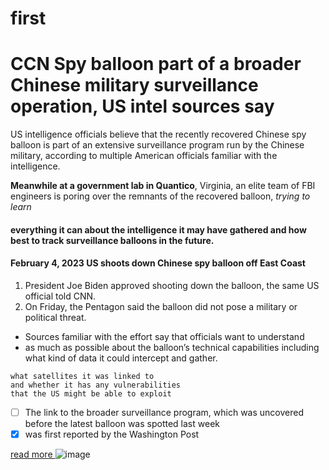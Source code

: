 # first
# CCN **Spy balloon part of a broader Chinese military surveillance operation, US intel sources say**


US intelligence officials believe that the recently recovered Chinese spy balloon is part of an extensive surveillance program run by the Chinese military, according to multiple American officials familiar with the intelligence. 
 
**Meanwhile at a government lab in Quantico**, Virginia, an elite team of FBI engineers is poring over the remnants of the recovered balloon, *trying to learn* 
#### everything it can about the intelligence it may have gathered and how best to track surveillance balloons in the future.
#### February 4, 2023 US shoots down Chinese spy balloon off East Coast

1. President Joe Biden approved shooting down the balloon, the same US official told CNN.
1. On Friday, the Pentagon said the balloon did not pose a military or political threat.

- Sources familiar with the effort say that officials want to understand 
- as much as possible about the balloon’s technical capabilities including what kind of data it could intercept and gather.

```
what satellites it was linked to
and whether it has any vulnerabilities
that the US might be able to exploit
```

- [ ] The link to the broader surveillance program, which was uncovered before the latest balloon was spotted last week
- [x] was first reported by the Washington Post

 [ read more ](https://www.cnn.com/2023/02/07/politics/spy-balloon)
![image](https://user-images.githubusercontent.com/124771887/217617505-1be76c37-3f51-4e6e-b9af-eceac49ea079.png)
